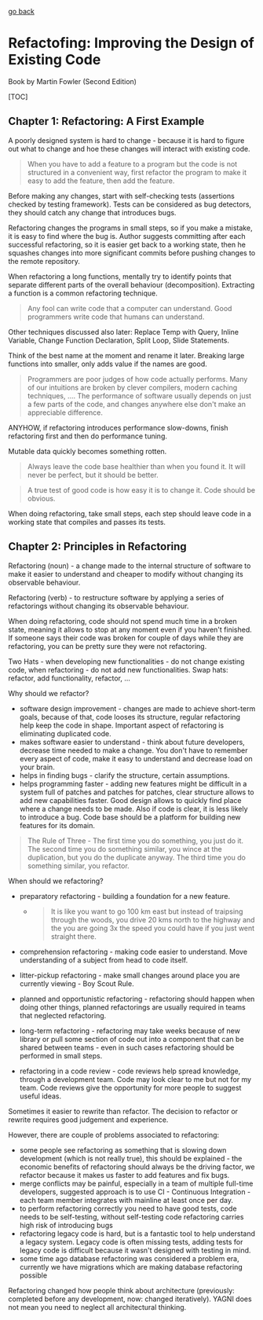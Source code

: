 [go back](https://github.com/pkardas/learning)

# Refactofing: Improving the Design of Existing Code

Book by Martin Fowler (Second Edition)

[TOC]

## Chapter 1: Refactoring: A First Example

A poorly designed system is hard to change - because it is hard to figure out what to change and hoe these changes will interact with existing code. 

> When you have to add a feature to a program but the code is not structured in a convenient way, first refactor the program to make it easy to add the feature, then add the feature.

Before making any changes, start with self-checking tests (assertions checked by testing framework). Tests can be considered as bug detectors, they should catch any change that introduces bugs.

Refactoring changes the programs in small steps, so if you make a mistake, it is easy to find where the bug is. Author suggests committing after each successful refactoring, so it is easier get back to a working state, then he squashes changes into more significant commits before pushing changes to the remote repository.

When refactoring a long functions, mentally try to identify points that separate different parts of the overall behaviour (decomposition). Extracting a function is a common refactoring technique. 

> Any fool can write code that a computer can understand. Good programmers write code that humans can understand.

Other techniques discussed also later: Replace Temp with Query, Inline Variable, Change Function Declaration, Split Loop, Slide Statements.

Think of the best name at the moment and rename it later. Breaking large functions into smaller, only adds value if the names are good.

> Programmers are poor judges of how code actually performs. Many of our intuitions are broken by clever compilers, modern caching techniques, .... The performance of software usually depends on just a few parts of the code, and changes anywhere else don't make an appreciable difference.

ANYHOW, if refactoring introduces performance slow-downs, finish refactoring first and then do performance tuning.

Mutable data quickly becomes something rotten.

> Always leave the code base healthier than when you found it. It will never be perfect, but it should be better.

> A true test of good code is how easy it is to change it. Code should be obvious.

When doing refactoring, take small steps, each step should leave code in a working state that compiles and passes its tests.

## Chapter 2: Principles in Refactoring

Refactoring (noun) - a change made to the internal structure of software to make it easier to understand and cheaper to modify without changing its observable behaviour.

Refactoring (verb) - to restructure software by applying a series of refactorings without changing its observable behaviour.

When doing refactoring, code should not spend much time in a broken state, meaning it allows to stop at any moment even if you haven't finished. If someone says their code was broken for couple of days while they are refactoring, you can be pretty sure they were not refactoring. 

Two Hats - when developing new functionalities - do not change existing code, when refactoring - do not add new functionalities. Swap hats: refactor, add functionality, refactor, ...

Why should we refactor?

- software design improvement - changes are made to achieve short-term goals, because of that, code looses its structure, regular refactoring help keep the code in shape. Important aspect of refactoring is eliminating duplicated code.
- makes software easier to understand - think about future developers, decrease time needed to make a change. You don't have to remember every aspect of code, make it easy to understand and decrease load on your brain.
- helps in finding bugs - clarify the structure, certain assumptions.
- helps programming faster - adding new features might be difficult in a system full of patches and patches for patches, clear structure allows to add new capabilities faster. Good design allows to quickly find place where a change needs to be made. Also if code is clear, it is less likely to introduce a bug. Code base should be a platform for building new features for its domain.

> The Rule of Three - The first time you do something, you just do it. The second time you do something similar, you wince at the duplication, but you do the duplicate anyway. The third time you do something similar, you refactor.

When should we refactoring?

- preparatory refactoring - building a foundation for a new feature. 

  - > It is like you want to go 100 km east but instead of traipsing through the woods, you drive 20 kms north to the highway and the you are going 3x the speed you could have if you just went straight there.

- comprehension refactoring - making code easier to understand. Move understanding of a subject from head to code itself.

- litter-pickup refactoring - make small changes around place you are currently viewing - Boy Scout Rule.

- planned and opportunistic refactoring - refactoring should happen when doing other things, planned refactorings are usually required in teams that neglected refactoring.

- long-term refactoring - refactoring may take weeks because of new library or pull some section of code out into a component that can be shared between teams - even in such cases refactoring should be performed in small steps.

- refactoring in a code review - code reviews help spread knowledge, through a development team. Code may look clear to me but not for my team. Code reviews give the opportunity for more people to suggest useful ideas. 

Sometimes it easier to rewrite than refactor. The decision to refactor or rewrite requires good judgement and experience. 

However, there are couple of problems associated to refactoring:

- some people see refactoring as something that is slowing down development (which is not really true), this should be explained - the economic benefits of refactoring should always be the driving factor, we refactor because it makes us faster to add features and fix bugs.
- merge conflicts may be painful, especially in a team of multiple full-time developers, suggested approach is to use CI - Continuous Integration - each team member integrates with mainline at least once per day.
- to perform refactoring correctly you need to have good tests, code needs to be self-testing, without self-testing code refactoring carries high risk of introducing bugs 
- refactoring legacy code is hard, but is a fantastic tool to help understand a legacy system. Legacy code is often missing tests, adding tests for legacy code is difficult because it wasn't designed with testing in mind.
- some time ago database refactoring was considered a problem era, currently we have migrations which are making database refactoring possible

Refactoring changed how people think about architecture (previously: completed before any development, now: changed iteratively). YAGNI does not mean you need to neglect all architectural thinking. 



